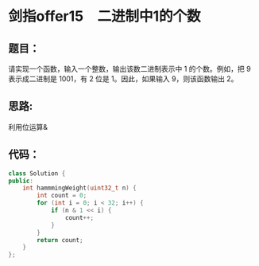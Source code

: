 #  剑指offer15　二进制中1的个数

## 题目：　

请实现一个函数，输入一个整数，输出该数二进制表示中 1 的个数。例如，把 9 表示成二进制是 1001，有 2 位是 1。因此，如果输入 9，则该函数输出 2。

##  思路:

利用位运算&

##  代码：

```c++
class Solution {
public:
	int hammmingWeight(uint32_t n) {
		int count = 0;
        for (int i = 0; i < 32; i++) {
            if (n & 1 << i) {
                count++;
            }
        }
        return count;
	}
};
```



